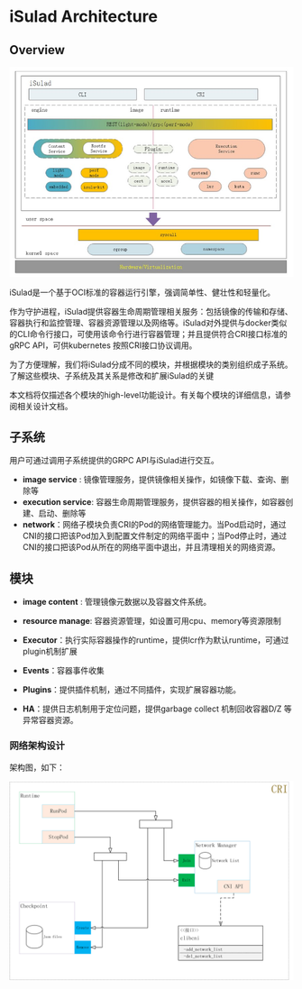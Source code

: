 # iSulad Architecture

## Overview

![architecture](design/arch.jpg)

iSulad是一个基于OCI标准的容器运行引擎，强调简单性、健壮性和轻量化。

作为守护进程，iSulad提供容器生命周期管理相关服务：包括镜像的传输和存储、容器执行和监控管理、容器资源管理以及网络等。iSulad对外提供与docker类似的CLI命令行接口，可使用该命令行进行容器管理；并且提供符合CRI接口标准的gRPC API，可供kubernetes 按照CRI接口协议调用。

为了方便理解，我们将iSulad分成不同的模块，并根据模块的类别组织成子系统。了解这些模块、子系统及其关系是修改和扩展iSulad的关键

本文档将仅描述各个模块的high-level功能设计。有关每个模块的详细信息，请参阅相关设计文档。

## 子系统

用户可通过调用子系统提供的GRPC API与iSulad进行交互。

- **image service** :   镜像管理服务，提供镜像相关操作，如镜像下载、查询、删除等
- **execution service**:  容器生命周期管理服务，提供容器的相关操作，如容器创建、启动、删除等
- **network**：网络子模块负责CRI的Pod的网络管理能力。当Pod启动时，通过CNI的接口把该Pod加入到配置文件制定的网络平面中；当Pod停止时，通过CNI的接口把该Pod从所在的网络平面中退出，并且清理相关的网络资源。

## 模块

- **image content** :   管理镜像元数据以及容器文件系统。

- **resource manage**:  容器资源管理，如设置可用cpu、memory等资源限制

- **Executor**：执行实际容器操作的runtime，提供lcr作为默认runtime，可通过plugin机制扩展

- **Events**：容器事件收集

- **Plugins**：提供插件机制，通过不同插件，实现扩展容器功能。

- **HA**：提供日志机制用于定位问题，提供garbage collect 机制回收容器D/Z 等异常容器资源。

### 网络架构设计

架构图，如下：

![CNI_architecture](./design/CNI_architecture.png)
